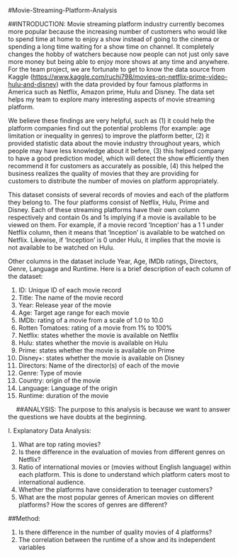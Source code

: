 
#Movie-Streaming-Platform-Analysis

##INTRODUCTION:
Movie streaming platform industry currently becomes more popular because the increasing number of customers who would like to spend time at home to enjoy a show instead of going to the cinema or spending a long time waiting for a show time on channel. It completely changes the hobby of watchers because now people can not just only save more money but being able to enjoy more shows at any time and anywhere. For the team project, we are fortunate to get to know the data source from Kaggle (https://www.kaggle.com/ruchi798/movies-on-netflix-prime-video-hulu-and-disney) with the data provided by four famous platforms in America such as Netflix, Amazon prime, Hulu and Disney. The data set helps my team to explore many interesting aspects of movie streaming platform. 

We believe these findings are very helpful, such as (1) it could help the platform companies find out the potential problems (for example: age limitation or inequality in genres) to improve the platform better, (2) it provided statistic data about the movie industry throughout years, which people may have less knowledge about it before, (3) this helped company to have a good prediction model, which will detect the show efficiently then recommend it for customers as accurately as possible, (4) this helped the business realizes the quality of movies that they are providing for customers to distribute the number of movies on platform appropriately.

This dataset consists of several records of movies and each of the platform they belong to. The four platforms consist of Netflix, Hulu, Prime and Disney. Each of these streaming platforms have their own column respectively and contain 0s and 1s implying if a movie is available to be viewed on them. For example, if a movie record ‘Inception’ has a 1 1 under Netflix column, then it means that ‘Inception’ is available to be watched on Netflix. Likewise, if ‘Inception’ is 0 under Hulu, it implies that the movie is not available to be watched on Hulu. 

Other columns in the dataset include Year, Age, IMDb ratings, Directors, Genre, Language and Runtime.
Here is a brief description of each column of the dataset:
1.	ID: Unique ID of each movie record
2.	Title: The name of the movie record
3.	Year: Release year of the movie
4.	Age: Target age range for each movie
5.	IMDb: rating of a movie from a scale of 1.0 to 10.0
6.	Rotten Tomatoes: rating of a movie from 1% to 100%
7.	Netflix: states whether the movie is available on Netflix
8.	Hulu: states whether the movie is available on Hulu
9.	Prime: states whether the movie is available on Prime
10.	Disney+: states whether the movie is available on Disney
11.	Directors: Name of the director(s) of each of the movie
12.	Genre: Type of movie
13.	Country: origin of the movie
14.	Language: Language of the origin
15.	Runtime: duration of the movie

 
##ANALYSIS:
The purpose to this analysis is because we want to answer the questions we have doubts at the beginning.

I.	Explanatory Data Analysis:

1.	What are top rating movies?
2.	Is there difference in the evaluation of movies from different genres on Netflix? 
3.	Ratio of international movies or (movies without English language) within each platform. This is done to understand which platform caters most to international audience.
4.	Whether the platforms have consideration to teenager customers?
5.	What are the most popular genres of American movies on different platforms? How the scores of genres are different?

##Method:

1.	Is there difference in the number of quality movies of 4 platforms?
2.	The correlation between the runtime of a show and its independent variables
